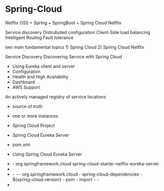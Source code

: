 # Spring-Cloud

Netflix OSS + Spring + SpringBoot = Spring Cloud Netflix

Service discovery
Distrubuted configuration
Client-Side load balancing
Intelligent Routing
Fault tolerance

two main fundamental topics 1) Spring Cloud 2) Spring Cloud Netflix


Service Discovery
Discovering Service with Spring Cloud
- Using Eureka client and server
- Configuration
- Health and High Availability
- Dashboard
- AWS Support

An actively managed registry of service locations
- source of truth
- one or more instances
- Spring Cloud Project
- Spring Cloud Eureka Server

- pom.xml
- Using Spring Cloud Eureka Server

- <dependency>
		-	<groupId>org.springframework.cloud</groupId>
			<artifactId>spring-cloud-starter-netflix-eureka-server</artifactId>
- </dependency>

- <dependencyManagement>
	-	<dependencies>
	-		<dependency>
	-			<groupId>org.springframework.cloud</groupId>
	-			<artifactId>spring-cloud-dependencies</artifactId>
	-			<version>${spring-cloud.version}</version>
	-			<type>pom</type>
	-			<scope>import</scope>
	-		</dependency>
	-	</dependencies>
- </dependencyManagement>


